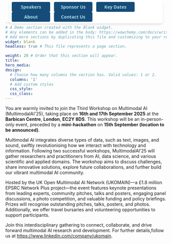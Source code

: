 ```yaml
---
# A Demo section created with the Blank widget.
# Any elements can be added in the body: https://wowchemy.com/docs/writing-markdown-latex/
# Add more sections by duplicating this file and customizing to your requirements.
widget: blank
headless: true # This file represents a page section.

weight: 20 # Order that this section will appear.
title: 
hero_media: 
design:
  # Choose how many columns the section has. Valid values: 1 or 2.
  columns: '1'
  # Add custom styles
  css_style:
  css_class:
---
```

<style>
  .sticky-buttons {
    position: fixed;
    top: 1px !important; /* Reduce distance from the top */
    left: 50%;
    transform: translateX(-50%);
    background: rgba(255, 255, 255, 0.9);
    padding: 5px 8px; /* Reduce padding to make it more compact */
    border-radius: 8px;
    box-shadow: 0px 4px 6px rgba(0, 0, 0, 0.1);
    z-index: 9999;
  }

  .sticky-buttons button {
    font-family: 'Open Sans', Arial, sans-serif;
    font-size: 14px;
    font-weight: bold; /* This makes the text bold */
    padding: 6px 12px;
    border: none;
    border-radius: 4px;
    background-color: #154c79;
    color: #abdbe3;
    cursor: pointer;
    margin-right: 8px;
    flex: 0 0 auto;
    min-width: 120px;
  }
</style>

<div class="sticky-buttons">
  <a href="#speaker" style="text-decoration: none;">
    <button>Speakers</button>
  </a>
  <a href="/call-for-sponsorship/" style="text-decoration: none;">
    <button>Sponsor Us</button>
  </a>
  <a href="#key_dates" style="text-decoration: none;">
    <button>Key Dates</button>
  </a>
  <a href="#about" style="text-decoration: none;">
    <button>About</button>
  </a>
  <a href="#contact" style="text-decoration: none;">
    <button>Contact Us</button>
  </a>

</div>

You are warmly invited to join the Third Workshop on Multimodal AI (MultimodalAI'25), taking place on **16th and 17th September 2025** at the **Barbican Centre**, **London**, **EC2Y 8DS**. This workshop will be an in-person-only event, preceded by a **mini-hackathon** on **15th September (location to be announced)**.

Multimodal AI integrates diverse types of data, such as text, images, and sound, swiftly revolutionising how we interact with technology and information. Following two successful workshops, MultimodalAI’25 will gather researchers and practitioners from AI, data science, and various scientific and applied domains. The workshop aims to discuss challenges, share innovative solutions, explore future collaborations, and further build our vibrant multimodal AI community.

Hosted by the UK Open Multimodal AI Network (UKOMAIN)—a £1.8 million EPSRC Network Plus project—the event features keynote presentations from leading experts, community pitches, talks and posters, engaging panel discussions, a photo competition, and valuable funding and policy briefings. Prizes will recognise outstanding pitches, talks, posters, and photos. Additionally, we offer travel bursaries and volunteering opportunities to support participants.

Join this interdisciplinary gathering to connect, collaborate, and drive forward multimodal AI research and development.  For further details,follow us at https://www.linkedin.com/company/ukomain.





